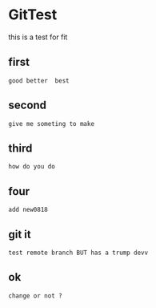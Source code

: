 # GitTest
this is a test for fit

##  first
    good better  best
##  second
    give me someting to make
##  third
    how do you do
## four
    add new0818
    
## git it
    test remote branch BUT has a trump devv
## ok
    change or not ?